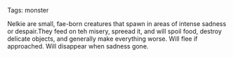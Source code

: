 Tags: monster

Nelkie are small, fae-born creatures that spawn in areas of intense sadness or despair.They feed on teh misery, spreead it, and will spoil food, destroy delicate objects, and generally make everything worse. Will flee if approached.
Will disappear when sadness gone.